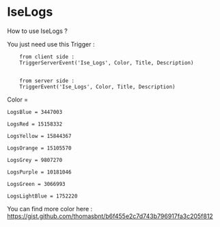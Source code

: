 # IseLogs
How to use IseLogs ?

You just need use this Trigger :

		from client side :
		TriggerServerEvent('Ise_Logs', Color, Title, Description)
		
		
		from server side :
		TriggerEvent('Ise_Logs', Color, Title, Description)

Color = 

	LogsBlue = 3447003
	
	LogsRed = 15158332
	
	LogsYellow = 15844367
	
	LogsOrange = 15105570
	
	LogsGrey = 9807270
	
	LogsPurple = 10181046
	
	LogsGreen = 3066993
	
	LogsLightBlue = 1752220
	
You can find more color here : https://gist.github.com/thomasbnt/b6f455e2c7d743b796917fa3c205f812
